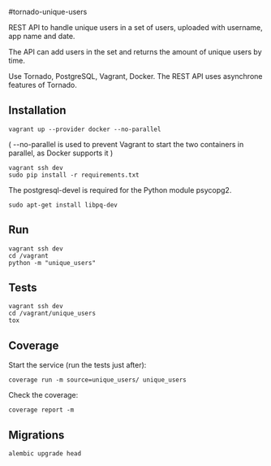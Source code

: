 #tornado-unique-users

REST API to handle unique users in a set of users, uploaded with username, app name and date.

The API can add users in the set and returns the amount of unique users by time.

Use Tornado, PostgreSQL, Vagrant, Docker. The REST API uses asynchrone features of Tornado.

## Installation

```
vagrant up --provider docker --no-parallel
``` 

( --no-parallel is used to prevent Vagrant to start the two containers in parallel, as Docker supports it )

```
vagrant ssh dev
sudo pip install -r requirements.txt
```

The postgresql-devel is required for the Python module psycopg2.

```
sudo apt-get install libpq-dev
```

## Run

```
vagrant ssh dev
cd /vagrant
python -m "unique_users"
```

## Tests

```
vagrant ssh dev
cd /vagrant/unique_users
tox
```

## Coverage

Start the service (run the tests just after):
```
coverage run -m source=unique_users/ unique_users
```

Check the coverage:
```
coverage report -m
```

## Migrations

```
alembic upgrade head
```
